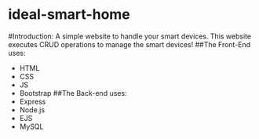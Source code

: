 # ideal-smart-home
#Introduction:
A simple website to handle your smart devices. This website executes CRUD operations to manage the smart devices!
##The Front-End uses:
 - HTML 
 - CSS
 - JS
 - Bootstrap
##The Back-end uses:
 - Express
 - Node.js
 - EJS
 - MySQL
